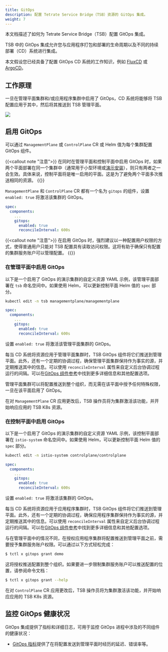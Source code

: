 ```yaml
---
title: GitOps
description: 配置 Tetrate Service Bridge（TSB）资源的 GitOps 集成。
weight: 7
---
```


本文档描述了如何为 Tetrate Service Bridge（TSB）配置 GitOps 集成。

TSB 中的 GitOps 集成允许您与应用程序打包和部署的生命周期以及不同的持续部署（CD）系统进行集成。

本文假设您已经具备了配置 GitOps CD 系统的工作知识，例如 [FluxCD](https://fluxcd.io/) 或 [ArgoCD](https://argo-cd.readthedocs.io/en/stable/)。

## 工作原理

一旦在管理平面集群和/或应用程序集群中启用了 GitOps，CD 系统将能够将 TSB 配置应用于其中，然后将其推送到 TSB 管理平面。

![](../../../assets/operations/gitops.png)

## 启用 GitOps

可以通过 `ManagementPlane` 或 `ControlPlane` CR 或 Helm 值为每个集群配置 GitOps 组件。

{{<callout note "注意">}}
在同时在管理平面和控制平面中启用 GitOps 时，如果两个平面部署在同一个集群中（通常用于小型环境或[演示安装](../../setup/self_managed/demo-installation)），则只有两者之一会生效。具体来说，控制平面将是唯一启用的平面。这是为了避免两个平面多次推送相同的资源。
{{</callout>}}

`ManagementPlane` 和 `ControlPlane` CR 都有一个名为 `gitops` 的组件，设置 `enabled: true` 将激活该集群的 GitOps。

```yaml
spec:
  components:
    ...
    gitops:
      enabled: true
      reconcileInterval: 600s
```

{{<callout note "注意">}}
在启用 GitOps 时，强烈建议以一种配置用户权限的方式，使得普通用户只能对 TSB 配置具有读取访问权限。这将有助于确保只有配置的集群服务账户可以管理配置。
{{</callout>}}

### 在管理平面中启用 GitOps

以下是一个启用了 GitOps 的演示集群的自定义资源 YAML 示例，该管理平面部署在 `tsb` 命名空间中。如果使用 Helm，可以更新控制平面 Helm 值的 `spec` 部分。

```bash
kubectl edit -n tsb managementplane/managementplane
```

```yaml
spec:
  components:
    ...
    gitops:
      enabled: true
      reconcileInterval: 600s
```

设置 `enabled: true` 将激活该管理平面集群的 GitOps。

每当 CD 系统将资源应用于管理平面集群时，TSB GitOps 组件将它们推送到管理平面。此外，还有一个定期的协调过程，确保管理平面集群保持作为事实的源，并定期推送其中的信息。可以使用 `reconcileInterval` 属性来自定义后台协调过程运行的间隔。可以在[GitOps 组件参考](../../refs/install/managementplane/v1alpha1/spec#gitops)中找到更多详细信息和其他配置选项。

管理平面集群可以将配置推送到整个组织，而无需在该平面中授予任何特殊权限，一旦在该平面启用了 GitOps。

在对 `ManagementPlane` CR 应用更改后，TSB 操作员将为集群激活该功能，并开始响应应用的 TSB K8s 资源。

### 在控制平面中启用 GitOps

以下是一个启用了 GitOps 的演示集群的自定义资源 YAML 示例，该控制平面部署在 `istio-system` 命名空间中。如果使用 Helm，可以更新控制平面 Helm 值的 `spec` 部分。

```bash
kubectl edit -n istio-system controlplane/controlplane
```

```yaml
spec:
  components:
    ...
    gitops:
      enabled: true
      reconcileInterval: 600s
```

设置 `enabled: true` 将激活该集群的 GitOps。

每当 CD 系统将资源应用于应用程序集群时，TSB GitOps 组件将它们推送到管理平面。此外，还有一个定期的协调过程，确保应用程序集群保持作为事实的源，并定期推送其中的信息。可以使用 `reconcileInterval` 属性来自定义后台协调过程运行的间隔。可以在[GitOps 组件参考](../../../refs/install/controlplane/v1alpha1/spec#gitops)中找到更多详细信息和其他配置选项。

与在管理平面中的情况不同，在授权应用程序集群将配置推送到管理平面之前，需要授予集群服务账户权限。可以通过以下方式轻松完成：

```bash
$ tctl x gitops grant demo
```

这将授权推送配置到整个组织。如果要进一步限制集群服务账户可以推送配置的位置，请参阅命令文档：

```bash
$ tctl x gitops grant --help
```

在对 `ControlPlane` CR 应用更改后，TSB 操作员将为集群激活该功能，并开始响应应用的 TSB K8s 资源。

## 监控 GitOps 健康状况

GitOps 集成提供了指标和详细日志，可用于监控 GitOps 进程中涉及的不同组件的健康状况：

* [GitOps 指标](../../telemetry/key-metrics#gitops-operational-status)提供了在将配置发送到管理平面时经历的延迟、错误率等。